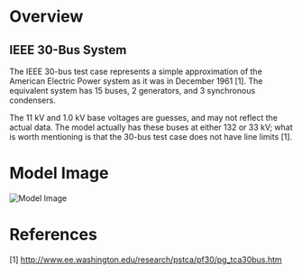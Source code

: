 # Overview
## IEEE 30-Bus System
The IEEE 30-bus test case represents a simple approximation of the American Electric Power system as it was in December 1961 [1]. The equivalent system has 15 buses, 2 generators, and 3 synchronous condensers.

The 11 kV and 1.0 kV base voltages are guesses, and may not reflect the actual data. The model actually has these buses at either 132 or 33 kV; what is worth mentioning is that the 30-bus test case does not have line limits [1].

# Model Image
![Model Image](assets/ieee30.jpg)

# References
[1] http://www.ee.washington.edu/research/pstca/pf30/pg_tca30bus.htm
